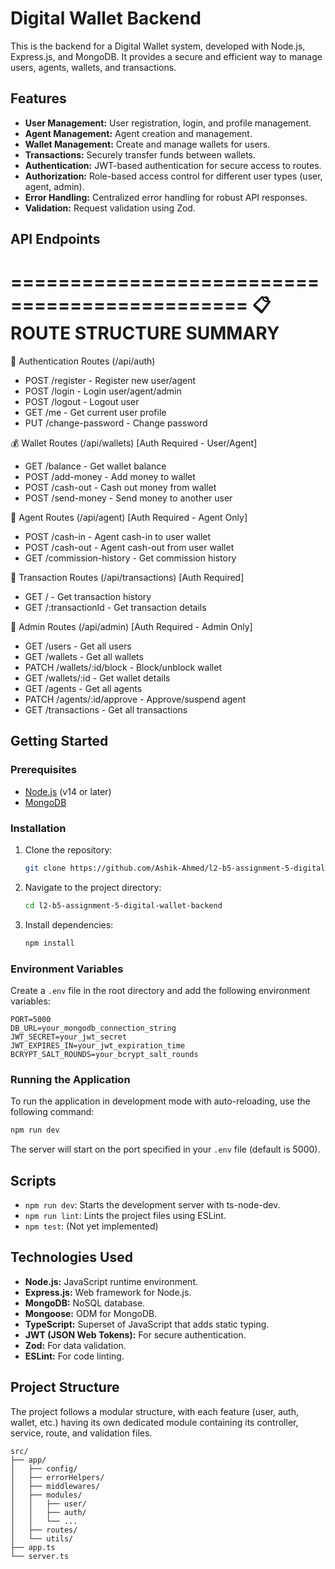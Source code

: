 # Digital Wallet Backend

This is the backend for a Digital Wallet system, developed with Node.js, Express.js, and MongoDB. It provides a secure and efficient way to manage users, agents, wallets, and transactions.

## Features

*   **User Management:** User registration, login, and profile management.
*   **Agent Management:** Agent creation and management.
*   **Wallet Management:** Create and manage wallets for users.
*   **Transactions:** Securely transfer funds between wallets.
*   **Authentication:** JWT-based authentication for secure access to routes.
*   **Authorization:** Role-based access control for different user types (user, agent, admin).
*   **Error Handling:** Centralized error handling for robust API responses.
*   **Validation:** Request validation using Zod.

## API Endpoints


==============================================
📋 ROUTE STRUCTURE SUMMARY
==============================================

🔐 Authentication Routes (/api/auth)
- POST   /register     - Register new user/agent
- POST   /login        - Login user/agent/admin
- POST   /logout       - Logout user
- GET    /me          - Get current user profile
- PUT    /change-password - Change password


💰 Wallet Routes (/api/wallets) [Auth Required - User/Agent]
- GET    /balance     - Get wallet balance
- POST   /add-money   - Add money to wallet
- POST   /cash-out    - Cash out money from wallet
- POST   /send-money  - Send money to another user


🏪 Agent Routes (/api/agent) [Auth Required - Agent Only]
- POST   /cash-in     - Agent cash-in to user wallet
- POST   /cash-out    - Agent cash-out from user wallet
- GET    /commission-history - Get commission history


🔁 Transaction Routes (/api/transactions) [Auth Required]
- GET    /            - Get transaction history
- GET    /:transactionId - Get transaction details


👑 Admin Routes (/api/admin) [Auth Required - Admin Only]
- GET    /users       - Get all users
- GET    /wallets     - Get all wallets
- PATCH  /wallets/:id/block - Block/unblock wallet
- GET    /wallets/:id - Get wallet details
- GET    /agents      - Get all agents
- PATCH  /agents/:id/approve - Approve/suspend agent
- GET    /transactions - Get all transactions


## Getting Started

### Prerequisites

*   [Node.js](https://nodejs.org/en/) (v14 or later)
*   [MongoDB](https://www.mongodb.com/)

### Installation

1.  Clone the repository:
    ```bash
    git clone https://github.com/Ashik-Ahmed/l2-b5-assignment-5-digital-wallet-backend.git
    ```
2.  Navigate to the project directory:
    ```bash
    cd l2-b5-assignment-5-digital-wallet-backend
    ```
3.  Install dependencies:
    ```bash
    npm install
    ```

### Environment Variables

Create a `.env` file in the root directory and add the following environment variables:

```
PORT=5000
DB_URL=your_mongodb_connection_string
JWT_SECRET=your_jwt_secret
JWT_EXPIRES_IN=your_jwt_expiration_time
BCRYPT_SALT_ROUNDS=your_bcrypt_salt_rounds
```

### Running the Application

To run the application in development mode with auto-reloading, use the following command:

```bash
npm run dev
```

The server will start on the port specified in your `.env` file (default is 5000).

## Scripts

*   `npm run dev`: Starts the development server with ts-node-dev.
*   `npm run lint`: Lints the project files using ESLint.
*   `npm test`: (Not yet implemented)

## Technologies Used

*   **Node.js:** JavaScript runtime environment.
*   **Express.js:** Web framework for Node.js.
*   **MongoDB:** NoSQL database.
*   **Mongoose:** ODM for MongoDB.
*   **TypeScript:** Superset of JavaScript that adds static typing.
*   **JWT (JSON Web Tokens):** For secure authentication.
*   **Zod:** For data validation.
*   **ESLint:** For code linting.

## Project Structure

The project follows a modular structure, with each feature (user, auth, wallet, etc.) having its own dedicated module containing its controller, service, route, and validation files.

```
src/
├── app/
│   ├── config/
│   ├── errorHelpers/
│   ├── middlewares/
│   ├── modules/
│   │   ├── user/
│   │   ├── auth/
│   │   └── ...
│   ├── routes/
│   └── utils/
├── app.ts
└── server.ts
```


